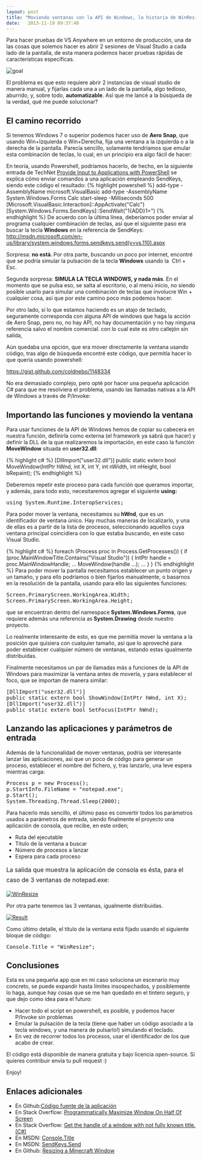 ```yaml
---
layout: post
title: "Moviendo ventanas con la API de Windows, la historia de WinResize"
date:   2013-11-19 09:37:48
---
```


Para hacer pruebas de VS Anywhere en un entorno de producción, una de las cosas que solemos hacer es abrir 2 sesiones de Visual Studio a cada lado de la pantalla, de esta manera podemos hacer pruebas rápidas de características específicas.

<img class="aligncenter size-full wp-image-2478" alt="goal" src="http://robertoluis.files.wordpress.com/2013/11/goal.png" />

El problema es que esto requiere abrir 2 instancias de visual studio de manera manual, y fijarlas cada una a un lado de la pantalla, algo tedioso, aburrido, y, sobre todo, <strong>automatizable</strong>. Así que me lancé a la búsqueda de la verdad, qué me puede solucionar?

<h2>El camino recorrido</h2>

Si tenemos Windows 7 o superior podemos hacer uso de <strong>Aero Snap</strong>, que usando Win+Izquierda o Win+Derecha, fija una ventana a la izquierda o a la derecha de la pantalla. Parecía sencillo, solamente tendríamos que emular esta combinación de teclas, lo cual, en un principio era algo fácil de hacer:

En teoría, usando Powershell, podríamos hacerlo, de hecho, en la siguiente entrada de TechNet <a href="http://blogs.technet.com/b/heyscriptingguy/archive/2011/01/10/provide-input-to-applications-with-powershell.aspx">Provide Input to Applications with PowerShell</a> se explica cómo enviar comandos a una aplicación empleando SendKeys, siendo este código el resultado:
{% highlight powershell %}
add-type -AssemblyName microsoft.VisualBasic
add-type -AssemblyName System.Windows.Forms
Calc
start-sleep -Milliseconds 500
[Microsoft.VisualBasic.Interaction]::AppActivate("Calc")
[System.Windows.Forms.SendKeys]::SendWait("1{ADD}1=")
{% endhighlight %}
De acuerdo con la última línea, deberíamos poder enviar al programa cualquier combinación de teclas, así que el siguiente paso era buscar la tecla <strong>Windows</strong> en la referencia de SendKeys: <a href="http://msdn.microsoft.com/en-us/library/system.windows.forms.sendkeys.send(v=vs.110).aspx">http://msdn.microsoft.com/en-us/library/system.windows.forms.sendkeys.send(v=vs.110).aspx</a>

Sorpresa: <strong>no está</strong><strong>. </strong>Por otra parte, buscando un poco por internet, encontré que se podría simular la pulsación de la tecla <strong>Windows</strong> usando la  Ctrl + Esc.

Segunda sorpresa: <strong>SIMULA LA TECLA WINDOWS, y nada más</strong>. En el momento que se pulsa eso, se salta al escritorio, o al menú inicio, no siendo posible usarlo para simular una combinación de teclas que involucre Win + cualquier cosa, así que por este camino poco más podemos hacer.

Por otro lado, si lo que estamos haciendo es un atajo de teclado, seguramente corresponda con alguna API de windows que haga la acción de Aero Snap, pero no, no hay API, no hay documentación y no hay ninguna referencia salvo el nombre comercial. con lo cual este es otro callejón sin salida,

Aún quedaba una opción, que era mover directamente la ventana usando código, tras algo de búsqueda encontré este código, que permitía hacer lo que quería usando powershell:

https://gist.github.com/coldnebo/1148334

No era demasiado complejo, pero opté por hacer una pequeña aplicación C# para que me resolviera el problema, usando las llamadas nativas a la API de Windows a través de P/Invoke:
<h2>Importando las funciones y moviendo la ventana</h2>
Para usar funciones de la API de Windows hemos de copiar su cabecera en nuestra función, definirla como externa (el framework ya sabrá que hacer) y definir la DLL de la que realizaremos la importación, en este caso la función <strong>MoveWindow</strong> situada en <strong>user32.dll</strong>:

{% highlight c# %}
[DllImport("user32.dll")]
public static extern bool MoveWindow(IntPtr hWnd, int X, 
int Y, int nWidth, int nHeight, bool bRepaint);
{% endhighlight %}

Deberemos repetir este proceso para cada función que queramos importar, y además, para todo esto, necesitaremos agregar el siguiente <strong>using</strong><strong>:</strong>
<pre>using System.Runtime.InteropServices;</pre>
Para poder mover la ventana, necesitamos su <strong>hWnd</strong>, que es un identificador de ventana único. Hay muchas maneras de localizarlo, y una de ellas es a partir de la lista de procesos, seleccionando aquellos cuya ventana principal coincidiera con lo que estaba buscando, en este caso Visual Studio.

{% highlight c# %}
foreach (Process proc in Process.GetProcesses())
{
    if (proc.MainWindowTitle.Contains("Visual Studio"))
    {
        IntPtr handle = proc.MainWindowHandle;
        ...
        MoveWindow(handle ...);
        ...
    }
}
{% endhighlight %}
Para poder mover la pantalla necesitamos establecer un punto origen y un tamaño, y para ello podríamos o bien fijarlos manualmente, o basarnos en la resolución de la pantalla, usando para ello las siguientes funciones:
<pre>Screen.PrimaryScreen.WorkingArea.Width;
Screen.PrimaryScreen.WorkingArea.Height;</pre>
que se encuentran dentro del namespace<strong> System.Windows.Forms</strong>, que requiere además una referencia as<strong> System.Drawing</strong> desde nuestro proyecto.

Lo realmente interesante de esto, es que me permitía mover la ventana a la posición que quisiera con cualquier tamaño, así que lo aproveché para poder establecer cualquier número de ventanas, estando estas igualmente distribuidas.

Finalmente necesitamos un par de llamadas más a funciones de la API de Windows para maximizar la ventana antes de moverla, y para establecer el foco, que se importan de manera similar:
<pre>[DllImport("user32.dll")]
public static extern bool ShowWindow(IntPtr hWnd, int X);
[DllImport("user32.dll")]
public static extern bool SetFocus(IntPtr hWnd);</pre>
<h2>Lanzando las aplicaciones y parámetros de entrada</h2>
Además de la funcionalidad de mover ventanas, podría ser interesante lanzar las aplicaciones, así que un poco de código para generar un proceso, establecer el nombre del fichero, y, tras lanzarlo, una leve espera mientras carga:
<pre>Process p = new Process();
p.StartInfo.FileName = "notepad.exe";
p.Start();
System.Threading.Thread.Sleep(2000);</pre>
Para hacerlo más sencillo, el último paso es convertir todos los parámetros usados a parámetros de entrada, siendo finalmente el proyecto una aplicación de consola, que recibe, en este orden;
<ul>
	<li>Ruta del ejecutable</li>
	<li>Título de la ventana a buscar</li>
	<li>Número de procesos a lanzar</li>
	<li>Espera para cada proceso</li>
</ul>
<span style="line-height: 1.714285714; font-size: 1rem;">La salida que muestra la aplicación de consola es ésta, para el caso de 3 ventanas de notepad.exe:</span>

<a href="http://robertoluis.files.wordpress.com/2013/11/winresize.png"><img class="aligncenter size-full wp-image-2483" alt="WinResize" src="http://robertoluis.files.wordpress.com/2013/11/winresize.png" /></a>

Por otra parte tenemos las 3 ventanas, igualmente distribuidas.

<a href="http://robertoluis.files.wordpress.com/2013/11/result.png"><img class="aligncenter size-full wp-image-2484" alt="Result" src="http://robertoluis.files.wordpress.com/2013/11/result.png" /></a>

Como último detalle, el título de la ventana está fijado usando el siguiente bloque de código:
<pre>Console.Title = "WinResize";</pre>
<h2>Conclusiones</h2>
Esta es una pequeña app que en mi caso soluciona un escenario muy concreto, se puede expandir hasta límites insospechados, y posiblemente lo haga, aunque hay cosas que se me han quedado en el tintero seguro, y que dejo como idea para el futuro:
<ul>
	<li>Hacer todo el script en powershell, es posible, y podemos hacer P/Invoke sin problemas</li>
	<li>Emular la pulsación de la tecla (tiene que haber un código asociado a la tecla windows, y una manera de pulsarlo!) simulando el teclado.</li>
	<li>En vez de recorrer todos los procesos, usar el identificador de los que acabo de crear.</li>
</ul>
El código está disponible de manera gratuita y bajo licencia open-source. Si quieres contribuir envía tu pull request :)

Enjoy!
<h2>Enlaces adicionales</h2>
<ul>
	<li>En Github:<a href="https://github.com/rlbisbe/WinResize">Código fuente de la aplicación</a></li>
	<li>En Stack Overflow: <a href="http://stackoverflow.com/questions/18313673/programmatically-maximize-window-on-half-of-screen">Programmatically Maximize Window On Half Of Screen</a></li>
	<li>En Stack Overflow: <a href="http://stackoverflow.com/questions/637652/get-the-handle-of-a-window-with-not-fully-known-title-c">Get the handle of a window with not fully known title. (C#)</a></li>
	<li>En MSDN: <a href="http://msdn.microsoft.com/en-us/library/system.console.title(v=vs.110).aspx">Console.Title</a></li>
	<li>En MSDN: <a href="http://msdn.microsoft.com/en-us/library/system.windows.forms.sendkeys.send(v=vs.110).aspx">SendKeys.Send</a></li>
	<li>En Github: <a href="https://gist.github.com/coldnebo/1148334">Resizing a Minecraft Window</a></li>
</ul>
